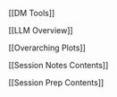 [[DM Tools]]

[[LLM Overview]]

[[Overarching Plots]]

[[Session Notes Contents]]

[[Session Prep Contents]]